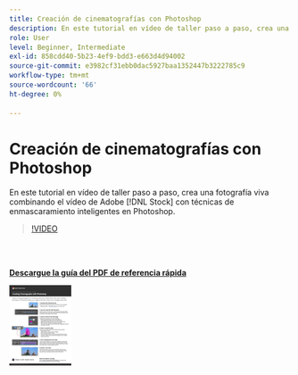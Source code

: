 ```yaml
---
title: Creación de cinematografías con Photoshop
description: En este tutorial en vídeo de taller paso a paso, crea una fotografía viva combinando el vídeo de Adobe [!DNL Stock] con técnicas de enmascaramiento inteligentes en Photoshop
role: User
level: Beginner, Intermediate
exl-id: 858cdd40-5b23-4ef9-bdd3-e663d4d94002
source-git-commit: e3982cf31ebb0dac5927baa1352447b3222785c9
workflow-type: tm+mt
source-wordcount: '66'
ht-degree: 0%

---
```


# Creación de cinematografías con Photoshop

En este tutorial en vídeo de taller paso a paso, crea una fotografía viva combinando el vídeo de Adobe [!DNL Stock] con técnicas de enmascaramiento inteligentes en Photoshop.

>[!VIDEO](https://video.tv.adobe.com/v/331002?hidetitle=true)

<br> 

[**Descargue la guía del PDF de referencia rápida**](../quick-reference/CreatingCinemagraphswithPhotoshop.pdf)

[![Imagen de la primera página de la guía de referencia rápida](assets/CreatingCinemagraphswithPhotoshopPage1.png)](../quick-reference/CreatingCinemagraphswithPhotoshop.pdf)
